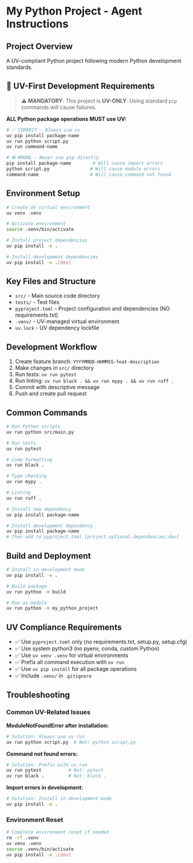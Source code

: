 # My Python Project - Agent Instructions

## Project Overview
A UV-compliant Python project following modern Python development standards.

## 🚨 UV-First Development Requirements

> **⚠️ MANDATORY**: This project is **UV-ONLY**. Using standard `pip` commands will cause failures.

**ALL Python package operations MUST use UV:**

```bash
# ✅ CORRECT - Always use uv
uv pip install package-name
uv run python script.py
uv run command-name

# ❌ WRONG - Never use pip directly
pip install package-name        # Will cause import errors
python script.py               # Will cause module errors
command-name                   # Will cause command not found
```

## Environment Setup

```bash
# Create UV virtual environment
uv venv .venv

# Activate environment  
source .venv/bin/activate

# Install project dependencies
uv pip install -e .

# Install development dependencies
uv pip install -e .[dev]
```

## Key Files and Structure

- `src/` - Main source code directory
- `tests/` - Test files
- `pyproject.toml` - Project configuration and dependencies (NO requirements.txt)
- `.venv/` - UV-managed virtual environment
- `uv.lock` - UV dependency lockfile

## Development Workflow

1. Create feature branch: `YYYYMMDD-HHMMSS-feat-description`
2. Make changes in `src/` directory
3. Run tests: `uv run pytest`
4. Run linting: `uv run black . && uv run mypy . && uv run ruff .`
5. Commit with descriptive message
6. Push and create pull request

## Common Commands

```bash
# Run Python scripts
uv run python src/main.py

# Run tests
uv run pytest

# Code formatting
uv run black .

# Type checking
uv run mypy .

# Linting
uv run ruff .

# Install new dependency
uv pip install package-name

# Install development dependency  
uv pip install package-name
# Then add to pyproject.toml [project.optional-dependencies.dev]
```

## Build and Deployment

```bash
# Install in development mode
uv pip install -e .

# Build package
uv run python -m build

# Run as module
uv run python -m my_python_project
```

## UV Compliance Requirements

- ✅ Use `pyproject.toml` only (no requirements.txt, setup.py, setup.cfg)
- ✅ Use system python3 (no pyenv, conda, custom Python)
- ✅ Use `uv venv .venv` for virtual environments
- ✅ Prefix all command execution with `uv run`
- ✅ Use `uv pip install` for all package operations
- ✅ Include `.venv/` in `.gitignore`

## Troubleshooting

### Common UV-Related Issues

**ModuleNotFoundError after installation:**
```bash
# Solution: Always use uv run
uv run python script.py  # Not: python script.py
```

**Command not found errors:**
```bash
# Solution: Prefix with uv run
uv run pytest          # Not: pytest
uv run black .         # Not: black .
```

**Import errors in development:**
```bash
# Solution: Install in development mode
uv pip install -e .
```

### Environment Reset
```bash
# Complete environment reset if needed
rm -rf .venv
uv venv .venv
source .venv/bin/activate  
uv pip install -e .[dev]
```